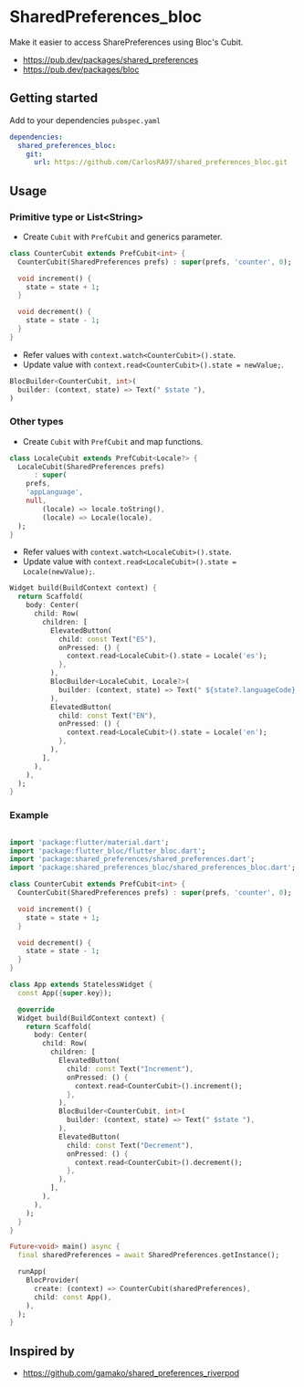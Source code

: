 <!--
This README describes the package. If you publish this package to pub.dev,
this README's contents appear on the landing page for your package.

For information about how to write a good package README, see the guide for
[writing package pages](https://dart.dev/guides/libraries/writing-package-pages).

For general information about developing packages, see the Dart guide for
[creating packages](https://dart.dev/guides/libraries/create-library-packages)
and the Flutter guide for
[developing packages and plugins](https://flutter.dev/developing-packages).
-->

# SharedPreferences_bloc

Make it easier to access SharePreferences using Bloc's Cubit.

- https://pub.dev/packages/shared_preferences
- https://pub.dev/packages/bloc

## Getting started

<!--
TODO: List prerequisites and provide or point to information on how to
start using the package.
-->

Add to your dependencies ```pubspec.yaml```

```yaml
dependencies:
  shared_preferences_bloc:
    git:
      url: https://github.com/CarlosRA97/shared_preferences_bloc.git
```

## Usage

### Primitive type or List\<String\>

- Create `Cubit` with `PrefCubit` and generics parameter.

```dart
class CounterCubit extends PrefCubit<int> {
  CounterCubit(SharedPreferences prefs) : super(prefs, 'counter', 0);

  void increment() {
    state = state + 1;
  }

  void decrement() {
    state = state - 1;
  }
}
```

- Refer values with `context.watch<CounterCubit>().state`.
- Update value with `context.read<CounterCubit>().state = newValue;`.

```dart
BlocBuilder<CounterCubit, int>(
  builder: (context, state) => Text(" $state "),
)
```
### Other types

- Create `Cubit` with `PrefCubit` and map functions.

```dart
class LocaleCubit extends PrefCubit<Locale?> {
  LocaleCubit(SharedPreferences prefs)
      : super(
    prefs,
    'appLanguage',
    null,
        (locale) => locale.toString(),
        (locale) => Locale(locale),
  );
}
```

- Refer values with `context.watch<LocaleCubit>().state`.
- Update value with `context.read<LocaleCubit>().state = Locale(newValue);`.

```dart
Widget build(BuildContext context) {
  return Scaffold(
    body: Center(
      child: Row(
        children: [
          ElevatedButton(
            child: const Text("ES"),
            onPressed: () {
              context.read<LocaleCubit>().state = Locale('es');
            },
          ),
          BlocBuilder<LocaleCubit, Locale?>(
            builder: (context, state) => Text(" ${state?.languageCode} "),
          ),
          ElevatedButton(
            child: const Text("EN"),
            onPressed: () {
              context.read<LocaleCubit>().state = Locale('en');
            },
          ),
        ],
      ),
    ),
  );
}
```

### Example

```dart

import 'package:flutter/material.dart';
import 'package:flutter_bloc/flutter_bloc.dart';
import 'package:shared_preferences/shared_preferences.dart';
import 'package:shared_preferences_bloc/shared_preferences_bloc.dart';

class CounterCubit extends PrefCubit<int> {
  CounterCubit(SharedPreferences prefs) : super(prefs, 'counter', 0);

  void increment() {
    state = state + 1;
  }

  void decrement() {
    state = state - 1;
  }
}

class App extends StatelessWidget {
  const App({super.key});

  @override
  Widget build(BuildContext context) {
    return Scaffold(
      body: Center(
        child: Row(
          children: [
            ElevatedButton(
              child: const Text("Increment"),
              onPressed: () {
                context.read<CounterCubit>().increment();
              },
            ),
            BlocBuilder<CounterCubit, int>(
              builder: (context, state) => Text(" $state "),
            ),
            ElevatedButton(
              child: const Text("Decrement"),
              onPressed: () {
                context.read<CounterCubit>().decrement();
              },
            ),
          ],
        ),
      ),
    );
  }
}

Future<void> main() async {
  final sharedPreferences = await SharedPreferences.getInstance();

  runApp(
    BlocProvider(
      create: (context) => CounterCubit(sharedPreferences),
      child: const App(),
    ),
  );
}


```

## Inspired by
- https://github.com/gamako/shared_preferences_riverpod